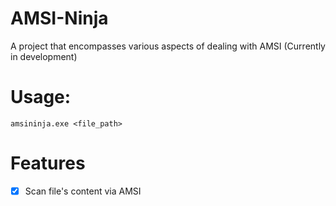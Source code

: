 # AMSI-Ninja
A project that encompasses various aspects of dealing with AMSI (Currently in development)

# Usage:
````
amsininja.exe <file_path>
````
# Features
  - [x] Scan file's content via AMSI
